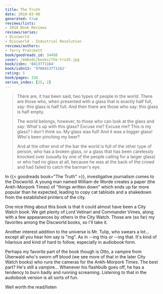 ```yaml
---
title: The Truth
date: 2018-03-08
generated: true
reviews/lists:
- 2018 Book Reviews
reviews/series:
- Discworld
- Discworld - Industrial Revolution
reviews/authors:
- Terry Pratchett
book/goodreads_id: 34498
cover: /embeds/books/the-truth.jpg
book/isbn: '0413771164'
book/isbn13: '9780413771162'
rating: 5
book/pages: 336
series_index: [25, 2]
---
```

>  There are, it has been said, two types of people in the world. There are those who, when presented with a glass that is exactly half full, say: this glass is half full. And then there are those who say: this glass is half empty.  
>
> The world belongs, however, to those who can look at the glass and say: What's up with this glass? Excuse me? Excuse me? This is my glass? I don't think so. My glass was full! And it was a bigger glass! Who's been pinching my beer?  
>
> And at the other end of the bar the world is full of the other type of person, who has a broken glass, or a glass that has been carelessly knocked over (usually by one of the people calling for a larger glass) or who had no glass at all, because he was at the back of the crowd and had failed to catch the barman's eye.  

<!--more-->

In {{< goodreads book="The Truth" >}}, investigative journalism comes to the Discworld. A young man named William de Worde creates a paper (the Ankh-Morpork Times) of "things written down" which ends up far more popular than he expected, leading to copy cat tabloids and a shakedown from the established printers of the city.  

One nice thing about this book is that it could almost have been a City Watch book. We get plenty of Lord Vetinari and Commander Vimes, along with a few appearances by others in the City Watch. Those are (so far) my favorites among the Discworld books, so I'll take it.  

Another interest addition to the universe is Mr. Tulip, who swears a lot... except all you hear him say is "ing". As in --ing this or --ing that. It's kind of hilarious and kind of hard to follow, especially in audiobook form.  

Perhaps my favorite part of the book though is Otto, a vampire from Überwald who's sworn off blood (we see more of that in the later City Watch books) who runs the cameras for the Ankh-Morpork Times. The best part? He's still a vampire... Whenever his flashbulb goes off, he has a tendency to burn badly and running screaming. Listening to that in the audiobook version is all sorts of fun.  

Well worth the read/listen